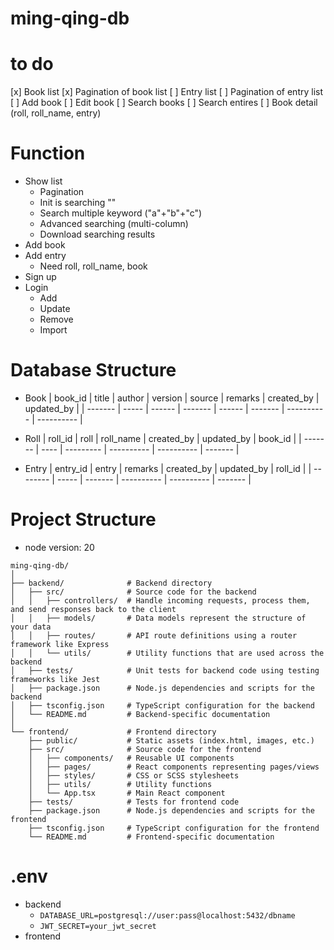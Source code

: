 # ming-qing-db

# to do

[x] Book list
[x] Pagination of book list
[ ] Entry list
[ ] Pagination of entry list
[ ] Add book
[ ] Edit book
[ ] Search books
[ ] Search entires
[ ] Book detail (roll, roll_name, entry)

# Function

- Show list
  - Pagination
  - Init is searching ""
  - Search multiple keyword ("a"+"b"+"c")
  - Advanced searching (multi-column)
  - Download searching results
- Add book
- Add entry
  - Need roll, roll_name, book
- Sign up
- Login
  - Add
  - Update
  - Remove
  - Import

# Database Structure

- Book
  | book_id | title | author | version | source | remarks | created_by | updated_by |
  | ------- | ----- | ------ | ------- | ------ | ------- | ---------- | ---------- |

- Roll
  | roll_id | roll | roll_name | created_by | updated_by | book_id |
  | ------- | ---- | --------- | ---------- | ---------- | ------- |

- Entry
  | entry_id | entry | remarks | created_by | updated_by | roll_id |
  | -------- | ----- | ------- | ---------- | ---------- | ------- |

# Project Structure

- node version: 20

```
ming-qing-db/
│
├── backend/              # Backend directory
│   ├── src/              # Source code for the backend
│   │   ├── controllers/  # Handle incoming requests, process them, and send responses back to the client
│   │   ├── models/       # Data models represent the structure of your data
│   │   ├── routes/       # API route definitions using a router framework like Express
│   │   └── utils/        # Utility functions that are used across the backend
│   ├── tests/            # Unit tests for backend code using testing frameworks like Jest
│   ├── package.json      # Node.js dependencies and scripts for the backend
│   ├── tsconfig.json     # TypeScript configuration for the backend
│   └── README.md         # Backend-specific documentation
│
└── frontend/             # Frontend directory
    ├── public/           # Static assets (index.html, images, etc.)
    ├── src/              # Source code for the frontend
    │   ├── components/   # Reusable UI components
    │   ├── pages/        # React components representing pages/views
    │   ├── styles/       # CSS or SCSS stylesheets
    │   ├── utils/        # Utility functions
    │   └── App.tsx       # Main React component
    ├── tests/            # Tests for frontend code
    ├── package.json      # Node.js dependencies and scripts for the frontend
    ├── tsconfig.json     # TypeScript configuration for the frontend
    └── README.md         # Frontend-specific documentation
```

# .env

- backend
  - `DATABASE_URL=postgresql://user:pass@localhost:5432/dbname`
  - `JWT_SECRET=your_jwt_secret`
- frontend
